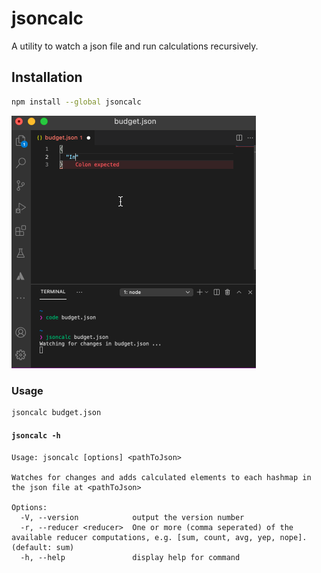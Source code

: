 # jsoncalc

A utility to watch a json file and run calculations recursively.

## Installation

```bash
npm install --global jsoncalc
```

![](sample/jsoncalc-vscode.gif)

### Usage

```bash
jsoncalc budget.json
```

#### `jsoncalc -h`

```text
Usage: jsoncalc [options] <pathToJson>

Watches for changes and adds calculated elements to each hashmap in the json file at <pathToJson>

Options:
  -V, --version            output the version number
  -r, --reducer <reducer>  One or more (comma seperated) of the available reducer computations, e.g. [sum, count, avg, yep, nope]. (default: sum)
  -h, --help               display help for command
```
